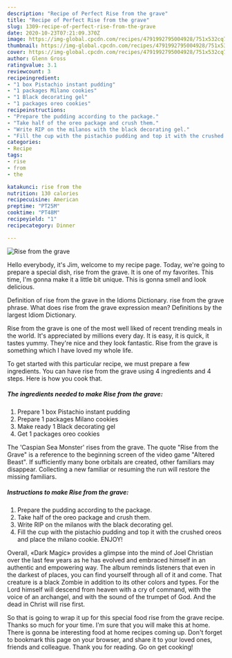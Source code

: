 ```yaml
---
description: "Recipe of Perfect Rise from the grave"
title: "Recipe of Perfect Rise from the grave"
slug: 1309-recipe-of-perfect-rise-from-the-grave
date: 2020-10-23T07:21:09.370Z
image: https://img-global.cpcdn.com/recipes/4791992795004928/751x532cq70/rise-from-the-grave-recipe-main-photo.jpg
thumbnail: https://img-global.cpcdn.com/recipes/4791992795004928/751x532cq70/rise-from-the-grave-recipe-main-photo.jpg
cover: https://img-global.cpcdn.com/recipes/4791992795004928/751x532cq70/rise-from-the-grave-recipe-main-photo.jpg
author: Glenn Gross
ratingvalue: 3.1
reviewcount: 3
recipeingredient:
- "1 box Pistachio instant pudding"
- "1 packages Milano cookies"
- "1 Black decorating gel"
- "1 packages oreo cookies"
recipeinstructions:
- "Prepare the pudding according to the package."
- "Take half of the oreo package and crush them."
- "Write RIP on the milanos with the black decorating gel."
- "Fill the cup with the pistachio pudding and top it with the crushed oreos and place the milano cookie. ENJOY!"
categories:
- Recipe
tags:
- rise
- from
- the

katakunci: rise from the 
nutrition: 130 calories
recipecuisine: American
preptime: "PT25M"
cooktime: "PT48M"
recipeyield: "1"
recipecategory: Dinner

---
```



![Rise from the grave](https://img-global.cpcdn.com/recipes/4791992795004928/751x532cq70/rise-from-the-grave-recipe-main-photo.jpg)

Hello everybody, it's Jim, welcome to my recipe page. Today, we're going to prepare a special dish, rise from the grave. It is one of my favorites. This time, I'm gonna make it a little bit unique. This is gonna smell and look delicious.

Definition of rise from the grave in the Idioms Dictionary. rise from the grave phrase. What does rise from the grave expression mean? Definitions by the largest Idiom Dictionary.

Rise from the grave is one of the most well liked of recent trending meals in the world. It's appreciated by millions every day. It is easy, it is quick, it tastes yummy. They're nice and they look fantastic. Rise from the grave is something which I have loved my whole life.


To get started with this particular recipe, we must prepare a few ingredients. You can have rise from the grave using 4 ingredients and 4 steps. Here is how you cook that.

<!--inarticleads1-->

##### The ingredients needed to make Rise from the grave:

1. Prepare 1 box Pistachio instant pudding
1. Prepare 1 packages Milano cookies
1. Make ready 1 Black decorating gel
1. Get 1 packages oreo cookies


The &#39;Caspian Sea Monster&#39; rises from the grave. The quote &#34;Rise from the Grave&#34; is a reference to the beginning screen of the video game &#34;Altered Beast&#34;. If sufficiently many bone orbitals are created, other familiars may disappear. Collecting a new familiar or resuming the run will restore the missing familiars. 

<!--inarticleads2-->

##### Instructions to make Rise from the grave:

1. Prepare the pudding according to the package.
1. Take half of the oreo package and crush them.
1. Write RIP on the milanos with the black decorating gel.
1. Fill the cup with the pistachio pudding and top it with the crushed oreos and place the milano cookie. ENJOY!


Overall, «Dark Magic» provides a glimpse into the mind of Joel Christian over the last few years as he has evolved and embraced himself in an authentic and empowering way. The album reminds listeners that even in the darkest of places, you can find yourself through all of it and come. That creature is a black Zombie in addition to its other colors and types. For the Lord himself will descend from heaven with a cry of command, with the voice of an archangel, and with the sound of the trumpet of God. And the dead in Christ will rise first. 

So that is going to wrap it up for this special food rise from the grave recipe. Thanks so much for your time. I'm sure that you will make this at home. There is gonna be interesting food at home recipes coming up. Don't forget to bookmark this page on your browser, and share it to your loved ones, friends and colleague. Thank you for reading. Go on get cooking!
